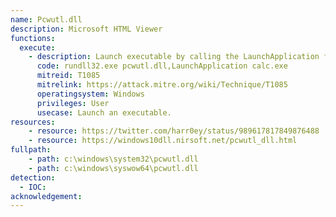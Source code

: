 ```yaml
---
name: Pcwutl.dll
description: Microsoft HTML Viewer
functions:
  execute:
    - description: Launch executable by calling the LaunchApplication function.
      code: rundll32.exe pcwutl.dll,LaunchApplication calc.exe
      mitreid: T1085
      mitrelink: https://attack.mitre.org/wiki/Technique/T1085
      operatingsystem: Windows
      privileges: User
      usecase: Launch an executable.
resources:
    - resource: https://twitter.com/harr0ey/status/989617817849876488
    - resource: https://windows10dll.nirsoft.net/pcwutl_dll.html
fullpath:
    - path: c:\windows\system32\pcwutl.dll
    - path: c:\windows\syswow64\pcwutl.dll
detection:
  - IOC: 
acknowledgement:
---
```

